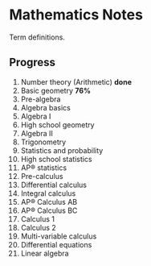 # Mathematics Notes

Term definitions.

## Progress

1. Number theory (Arithmetic) **done**
2. Basic geometry **76%**
3. Pre-algebra
4. Algebra basics
5. Algebra I
6. High school geometry
7. Algebra II
8. Trigonometry
9. Statistics and probability
10. High school statistics
11. AP®︎ statistics
12. Pre-calculus
13. Differential calculus
14. Integral calculus
15. AP®︎ Calculus AB
16. AP®︎ Calculus BC
17. Calculus 1
18. Calculus 2
19. Multi-variable calculus
20. Differential equations
21. Linear algebra
